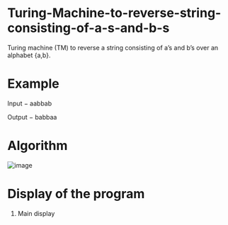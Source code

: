 # Turing-Machine-to-reverse-string-consisting-of-a-s-and-b-s
Turing machine (TM) to reverse a string consisting of a’s and b’s over an alphabet {a,b}.

# Example

Input − aabbab

Output − babbaa

# Algorithm
![image](https://github.com/user-attachments/assets/811f526b-4b78-4dc4-a156-6b8001f6332b)

# Display of the program

1. Main display
